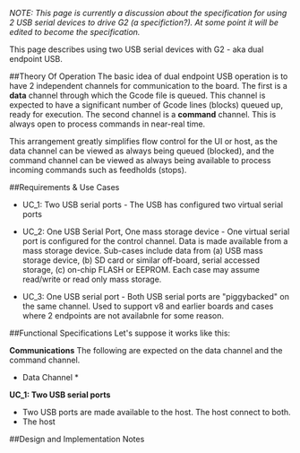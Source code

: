 _NOTE: This page is currently a discussion about the specification for using 2 USB serial devices to drive G2 (a specifiction?). At some point it will be edited to become the specification._

This page describes using two USB serial devices with G2 - aka dual endpoint USB. 

##Theory Of Operation
The basic idea of dual endpoint USB operation is to have 2 independent channels for communication to the board. The first is a **data** channel through which the Gcode file is queued. This channel is expected to have a significant number of Gcode lines (blocks) queued up, ready for execution. The second channel is a **command** channel. This is always open to process commands in near-real time. 

This arrangement greatly simplifies flow control for the UI or host, as the data channel can be viewed as always being queued (blocked), and the command channel can be viewed as always being available to process incoming commands such as feedholds (stops).

##Requirements & Use Cases

* UC_1: Two USB serial ports - The USB has configured two virtual serial ports
 
* UC_2: One USB Serial Port, One mass storage device - One virtual serial port is configured for the control channel. Data is made available from a mass storage device. Sub-cases include data from (a) USB mass storage device, (b) SD card or similar off-board, serial accessed storage, (c) on-chip FLASH or EEPROM. Each case may assume read/write or read only mass storage.

* UC_3: One USB serial port - Both USB serial ports are "piggybacked" on the same channel. Used to support v8 and earlier boards and cases where 2 endpoints are not availabnle for some reason.

##Functional Specifications
Let's suppose it works like this:

**Communications**
The following are expected on the data channel and the command channel.
* Data Channel
  * 

**UC_1: Two USB serial ports**
* Two USB ports are made available to the host. The host connect to both.
* The host 

##Design and Implementation Notes